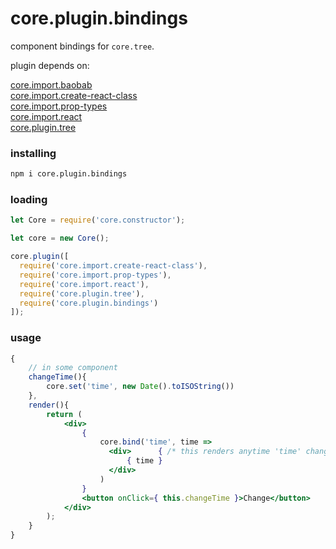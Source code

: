 # core.plugin.bindings

component bindings for `core.tree`.




plugin depends on:
<div>
  <a href="https://github.com/ido-ofir/core.import.baobab">core.import.baobab</a>
</div>
<div>
  <a href="https://github.com/ido-ofir/core.import.create-react-class">core.import.create-react-class</a>
</div>
<div>
  <a href="https://github.com/ido-ofir/core.import.prop-types">core.import.prop-types</a>
</div>
<div>
  <a href="https://github.com/ido-ofir/core.import.react">core.import.react</a>
</div>
<div>
  <a href="https://github.com/ido-ofir/core.plugin.tree">core.plugin.tree</a>
</div>

### installing

```sh
npm i core.plugin.bindings
```

### loading
```js
let Core = require('core.constructor');

let core = new Core();

core.plugin([
  require('core.import.create-react-class'),
  require('core.import.prop-types'),
  require('core.import.react'),
  require('core.plugin.tree'),
  require('core.plugin.bindings')
]);
```


### usage
```jsx
{
    // in some component
    changeTime(){
        core.set('time', new Date().toISOString())
    },
    render(){
        return (
            <div>
                { 
                    core.bind('time', time => 
                      <div>      { /* this renders anytime 'time' changes */ }
                          { time }
                      </div>
                    )
                }
                <button onClick={ this.changeTime }>Change</button>
            </div>
        );
    }
}
```
